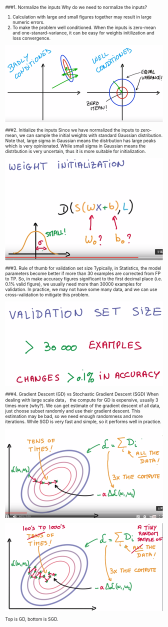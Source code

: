 ###1. Normalize the inputs
Why do we need to normalize the inputs?
1) Calculation with large and small figures together may result in large numeric errors. 
2) To make the problem well conditioned. When the inputs is zero-mean and one-stanard-variance, it can be easy for weights initilization and loss convergence.
<p align="center">
  <img src ="./images/NormalizedInput.png" width="600"/>
</p>

###2. Initialize the inputs
Since we have normalized the inputs to zero-mean, we can sample the initial weights with standard Gaussian distribution. Note that, large sigma in Gaussian means the distrbution has large peaks which is very opinionated. While small sigma in Gaussian means the distrbution is very uncertain, thus it is more suitable for initialization.
<p align="center">
  <img src ="./images/InitializeInput.png" width="600"/>
</p>

###3. Rule of thumb for validation set size
Typically, in Statistics, the model parameters become better if more than 30 examples are corrected from FP to TP. So, in make accuracy figures significant to the first decimal place (i.e. 0.1% valid figure), we usually need more than 30000 examples for validation. In practice, we may not have some many data, and we can use cross-validation to mitigate this problem.

<p align="center">
  <img src ="./images/ValidationSetSize.png" width="600"/>
</p>

###4. Gradient Descent (GD) vs Stochastic Gradient Descent (SGD)
When dealing with large scale data， the compute for GD is expensive, usually 3 times more (why?). We can get estimate of the gradient descent of all data, just choose subset randomly and use their gradient descent. This estimation may be bad, so we need enough randomness and more iterations. While SGD is very fast and simple, so it performs well in practice.

<p align="center">
  <img src ="./images/GD.png" width="600"/>
</p>
<p align="center">
  <img src ="./images/SGD.png" width="600"/>
</p>

Top is GD, bottom is SGD.
